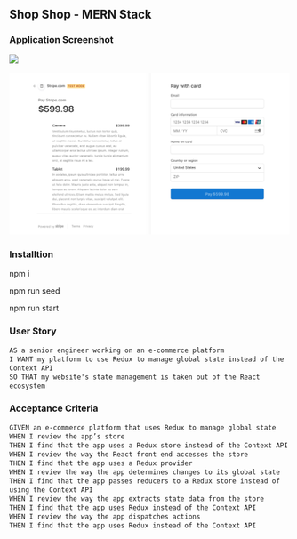 ## Shop Shop - MERN Stack

### Application Screenshot

![](images/shop-shop.png)

![](images/stripe.png)



### Installtion

npm i

npm run seed

npm run start

### User Story

```text
AS a senior engineer working on an e-commerce platform
I WANT my platform to use Redux to manage global state instead of the Context API
SO THAT my website's state management is taken out of the React ecosystem
```

### Acceptance Criteria

```text
GIVEN an e-commerce platform that uses Redux to manage global state
WHEN I review the app’s store
THEN I find that the app uses a Redux store instead of the Context API
WHEN I review the way the React front end accesses the store
THEN I find that the app uses a Redux provider
WHEN I review the way the app determines changes to its global state
THEN I find that the app passes reducers to a Redux store instead of using the Context API
WHEN I review the way the app extracts state data from the store
THEN I find that the app uses Redux instead of the Context API
WHEN I review the way the app dispatches actions
THEN I find that the app uses Redux instead of the Context API
```
